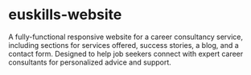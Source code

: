 # euskills-website
 A fully-functional responsive website for a career consultancy service, including sections for services offered, success stories, a blog, and a contact form. Designed to help job seekers connect with expert career consultants for personalized advice and support.
